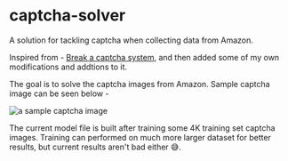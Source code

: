 # captcha-solver
A solution for tackling captcha when collecting data from Amazon.

Inspired from - [Break a captcha system](https://medium.com/@ageitgey/how-to-break-a-captcha-system-in-15-minutes-with-machine-learning-dbebb035a710), and then added some of my own modifications and addtions to it.


The goal is to solve the captcha images from Amazon. Sample captcha image can be seen below -

![a sample captcha image](https://github.com/HRN-Projects/captcha-solver/blob/main/test_captchas/Captcha_iwhygarbwz.jpg)

The current model file is built after training some 4K training set captcha images.
Training can performed on much more larger dataset for better results, but current results aren't bad either :sweat_smile:.
